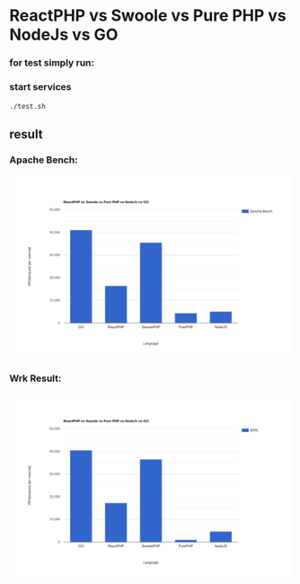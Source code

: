 # ReactPHP vs Swoole vs Pure PHP vs NodeJs vs GO

### for test simply run:

### start services
```shell
./test.sh
```

## result

### Apache Bench:

![bar-graph.png](results/image-apache-bench-result.png)

### Wrk Result:

![wrk-result.png](results/image-wrk-result.png)
